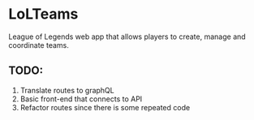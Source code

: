 # LoLTeams
League of Legends web app that allows players to create, manage and coordinate teams.

## TODO:
1. Translate routes to graphQL
2. Basic front-end that connects to API
3. Refactor routes since there is some repeated code
